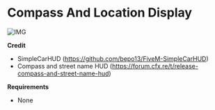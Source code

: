 # Compass And Location Display

![IMG](https://i.imgur.com/KcOcx0j.png "IMG")

**Credit**
* SimpleCarHUD (https://github.com/bepo13/FiveM-SimpleCarHUD)
* Compass and street name HUD (https://forum.cfx.re/t/release-compass-and-street-name-hud)

**Requirements**
* None
